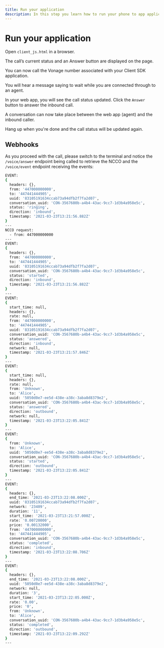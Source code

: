 ```yaml
---
title: Run your application
description: In this step you learn how to run your phone to app application.
---
```


# Run your application

Open `client_js.html` in a browser.

The call’s current status and an Answer button are displayed on the page.

You can now call the Vonage number associated with your Client SDK application.

You will hear a message saying to wait while you are connected through to an agent.

In your web app, you will see the call status updated. Click the `Answer` button to answer the inbound call.

A conversation can now take place between the web app (agent) and the inbound caller.

Hang up when you're done and the call status will be updated again.

## Webhooks

As you proceed with the call, please switch to the terminal and notice the `/voice/answer` endpoint being called to retrieve the NCCO and the `/voice/event` endpoint receiving the events:

```bash
EVENT:
{
  headers: {},
  from: '447000000000',
  to: '447441444905',
  uuid: '83105191634ccab73a94dfb2f7fa2d07',
  conversation_uuid: 'CON-3567680b-a4b4-43ac-9cc7-1d3b4a958e5c',
  status: 'ringing',
  direction: 'inbound',
  timestamp: '2021-03-23T13:21:56.882Z'
}
---
NCCO request:
  - from: 447000000000
---
EVENT:
{
  headers: {},
  from: '447000000000',
  to: '447441444905',
  uuid: '83105191634ccab73a94dfb2f7fa2d07',
  conversation_uuid: 'CON-3567680b-a4b4-43ac-9cc7-1d3b4a958e5c',
  status: 'started',
  direction: 'inbound',
  timestamp: '2021-03-23T13:21:56.882Z'
}
---
EVENT:
{
  start_time: null,
  headers: {},
  rate: null,
  from: '447000000000',
  to: '447441444905',
  uuid: '83105191634ccab73a94dfb2f7fa2d07',
  conversation_uuid: 'CON-3567680b-a4b4-43ac-9cc7-1d3b4a958e5c',
  status: 'answered',
  direction: 'inbound',
  network: null,
  timestamp: '2021-03-23T13:21:57.846Z'
}
---
EVENT:
{
  start_time: null,
  headers: {},
  rate: null,
  from: 'Unknown',
  to: 'Alice',
  uuid: '5050d0e7-ee5d-438e-a38c-3aba8d8379e2',
  conversation_uuid: 'CON-3567680b-a4b4-43ac-9cc7-1d3b4a958e5c',
  status: 'answered',
  direction: 'outbound',
  network: null,
  timestamp: '2021-03-23T13:22:05.841Z'
}
---
EVENT:
{
  from: 'Unknown',
  to: 'Alice',
  uuid: '5050d0e7-ee5d-438e-a38c-3aba8d8379e2',
  conversation_uuid: 'CON-3567680b-a4b4-43ac-9cc7-1d3b4a958e5c',
  status: 'started',
  direction: 'outbound',
  timestamp: '2021-03-23T13:22:05.841Z'
}
---
EVENT:
{
  headers: {},
  end_time: '2021-03-23T13:22:08.000Z',
  uuid: '83105191634ccab73a94dfb2f7fa2d07',
  network: '23409',
  duration: '11',
  start_time: '2021-03-23T13:21:57.000Z',
  rate: '0.00720000',
  price: '0.00132000',
  from: '447000000000',
  to: '447441444905',
  conversation_uuid: 'CON-3567680b-a4b4-43ac-9cc7-1d3b4a958e5c',
  status: 'completed',
  direction: 'inbound',
  timestamp: '2021-03-23T13:22:08.706Z'
}
---
EVENT:
{
  headers: {},
  end_time: '2021-03-23T13:22:08.000Z',
  uuid: '5050d0e7-ee5d-438e-a38c-3aba8d8379e2',
  network: null,
  duration: '3',
  start_time: '2021-03-23T13:22:05.000Z',
  rate: '0.00',
  price: '0',
  from: 'Unknown',
  to: 'Alice',
  conversation_uuid: 'CON-3567680b-a4b4-43ac-9cc7-1d3b4a958e5c',
  status: 'completed',
  direction: 'outbound',
  timestamp: '2021-03-23T13:22:09.292Z'
}
---
```
